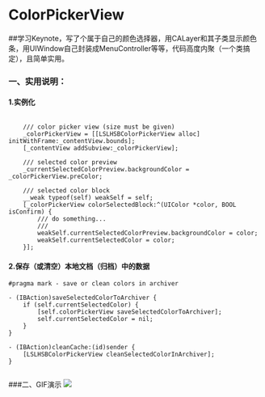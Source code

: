 # ColorPickerView
##学习Keynote，写了个属于自己的颜色选择器，用CALayer和其子类显示颜色条，用UIWindow自己封装成MenuController等等，代码高度内聚（一个类搞定），且简单实用。


### 一、实用说明：
#### 1.实例化

```objc 

    /// color picker view (size must be given)
	_colorPickerView = [[LSLHSBColorPickerView alloc] initWithFrame:_contentView.bounds];	
    [_contentView addSubview:_colorPickerView];	
    
	/// selected color preview	
    _currentSelectedColorPreview.backgroundColor = _colorPickerView.preColor;
    
    /// selected color block	
    __weak typeof(self) weakSelf = self;	
    [_colorPickerView colorSelectedBlock:^(UIColor *color, BOOL isConfirm) {	
        /// do something...	
        ///	
        weakSelf.currentSelectedColorPreview.backgroundColor = color;	
        weakSelf.currentSelectedColor = color;	
    }];	
```

#### 2.保存（或清空）本地文档（归档）中的数据

```objc
#pragma mark - save or clean colors in archiver

- (IBAction)saveSelectedColorToArchiver {
    if (self.currentSelectedColor) {
        [self.colorPickerView saveSelectedColorToArchiver];
        self.currentSelectedColor = nil;
    }
}

- (IBAction)cleanCache:(id)sender {
    [LSLHSBColorPickerView cleanSelectedColorInArchiver];
}
	
```

###二、GIF演示
![](https://github.com/SilongLi/ColorPickerView/raw/master/LSLColorPikerDemo/GIF/colorPickerView.gif)